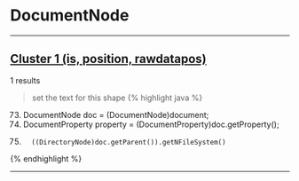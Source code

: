 # DocumentNode

***

## [Cluster 1 (is, position, rawdatapos)](./1)
1 results
> set the text for this shape 
{% highlight java %}
73.   DocumentNode doc = (DocumentNode)document;
74. DocumentProperty property = (DocumentProperty)doc.getProperty();
77.       ((DirectoryNode)doc.getParent()).getNFileSystem()
{% endhighlight %}

***

